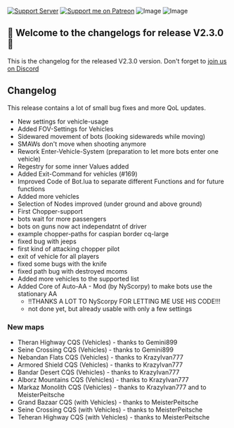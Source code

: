 [![Support Server](https://img.shields.io/discord/862736286774198322.svg?label=Discord&logo=Discord&colorB=7289da&style=for-the-badge)](https://discord.funbots.dev)
[![Support me on Patreon](https://img.shields.io/endpoint.svg?url=https%3A%2F%2Fshieldsio-patreon.vercel.app%2Fapi%3Fusername%3Dfunbots%26type%3Dpatrons&style=for-the-badge)](https://patreon.com/funbots)
![Image](https://img.shields.io/github/downloads/Joe91/fun-bots/total?style=for-the-badge)
![Image](https://img.shields.io/github/stars/Joe91/fun-bots?style=for-the-badge)

## 🥳 Welcome to the changelogs for release **V2.3.0** 🥳
This is the changelog for the released V2.3.0 version. Don't forget to [join us on Discord](https://discord.funbots.dev)

## Changelog
This release contains a lot of small bug fixes and more QoL updates.

* New settings for vehicle-usage
* Added FOV-Settings for Vehicles
* Sidewared movement of bots (looking sidewareds while moving)
* SMAWs don't move when shooting anymore
* Rework Enter-Vehicle-System (preparation to let more bots enter one vehicle)
* Regestry for some inner Values added
* Added Exit-Command for vehicles (#169)
* Improved Code of Bot.lua to separate different Functions and for future functions
* Added more vehicles
* Selection of Nodes improved (under ground and above ground)
* First Chopper-support
* bots wait for more passengers
* bots on guns now act independatnt of driver
* example chopper-paths for caspian border cq-large
* fixed bug with jeeps
* first kind of attacking chopper pilot
* exit of vehicle for all players
* fixed some bugs with the knife
* fixed path bug with destroyed mcoms
* Added more vehicles to the supported list
* Added Core of Auto-AA - Mod (by NyScorpy) to make bots use the stationary AA 
	* !!THANKS A LOT TO NyScorpy FOR LETTING ME USE HIS CODE!!!
	* not done yet, but already usable with only a few settings

### New maps
* Theran Highway CQS (Vehicles) - thanks to Gemini899
* Seine Crossing CQS (Vehicles) - thanks to Gemini899
* Nebandan Flats CQS (Vehicles) - thanks to KrazyIvan777
* Armored Shield CQS (Vehicles) - thanks to KrazyIvan777
* Bandar Desert CQS (Vehicles) - thanks to KrazyIvan777
* Alborz Mountains CQS (Vehicles) - thanks to KrazyIvan777
* Markaz Monolith CQS (Vehicles) - thanks to KrazyIvan777 and to MeisterPeitsche
* Grand Bazaar CQS (with Vehicles) - thanks to MeisterPeitsche
* Seine Crossing CQS (with Vehicles) - thanks to MeisterPeitsche
* Teheran Highway CQS (with Vehicles) - thanks to MeisterPeitsche